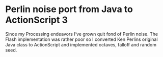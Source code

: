 <!--
  id: 2286
  slug: perlin-noise-port-java-actionscript-3
  type: fortpolio
  categories: Flash, open source
  tags: ActionScript, Flash, math
  clients: 
  collaboration: 
  prizes: 
  thumbnail: 8145-v1.jpg
  image: 8145-v1.jpg
  images: 8145-v1.jpg, noise.jpg
  inCv: false
  inPortfolio: true
  dateFrom: 2007-10-01
  dateTo: 2007-10-01
-->

# Perlin noise port from Java to ActionScript 3

<p>Since my Processing endeavors I&#8217;ve grown quit fond of Perlin noise. The Flash implementation was rather poor so I converted Ken Perlins original Java class to ActionScript and implemented octaves, falloff and random seed.</p>